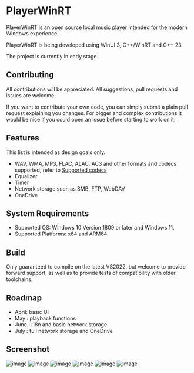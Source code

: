 # PlayerWinRT

PlayerWinRT is an open source local music player intended for the modern Windows experience.

PlayerWinRT is being developed using WinUI 3, C++/WinRT and C++ 23.

The project is currently in early stage.

## Contributing

All contributions will be appreciated. All suggestions, pull requests and issues are welcome.

If you want to contribute your own code, you can simply submit a plain pull request explaining you changes.
For bigger and complex contributions it would be nice if you could open an issue before starting to work on it.

## Features

This list is intended as design goals only.

- WAV, WMA, MP3, FLAC, ALAC, AC3 and other formats and codecs supported, refer to [Supported codecs](https://learn.microsoft.com/zh-cn/windows/uwp/audio-video-camera/supported-codecs)
- Equalizer
- Timer
- Network storage such as SMB, FTP, WebDAV
- OneDrive

## System Requirements

- Supported OS: Windows 10 Version 1809 or later and Windows 11.
- Supported Platforms: x64 and ARM64.

## Build

Only guaranteed to compile on the latest VS2022, but welcome to provide forward support, as well as to provide tests of compatibility with older toolchains.

## Roadmap

- April: basic UI
- May  :  playback functions
- June   : i18n and basic network storage
- July : full network storage and OneDrive

## Screenshot

![image](https://github.com/YexuanXiao/PlayerWinRT/assets/20025591/b6eadd18-7a32-462d-8543-95bf26b282ab)
![image](https://github.com/YexuanXiao/PlayerWinRT/assets/20025591/dfda3582-fdcb-4b65-b4df-56a02327ba8b)
![image](https://github.com/YexuanXiao/PlayerWinRT/assets/20025591/f07aed58-6d8e-464a-85d2-f4fc16cc7884)
![image](https://github.com/YexuanXiao/PlayerWinRT/assets/20025591/f02a86ba-afc3-4b64-8b49-da281f2a67c6)
![image](https://github.com/YexuanXiao/PlayerWinRT/assets/20025591/dd624693-4bc8-4bc2-81ac-33fe2b91f3d4)
![image](https://github.com/YexuanXiao/PlayerWinRT/assets/20025591/63f4d109-0645-4268-a76d-dd082b2f560d)
